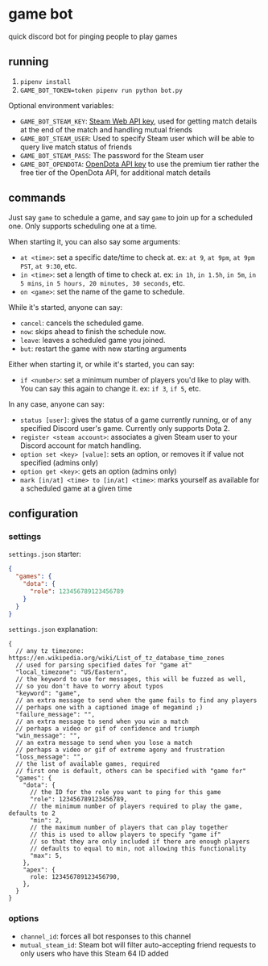 # game bot

quick discord bot for pinging people to play games

## running

1. `pipenv install`
2. `GAME_BOT_TOKEN=token pipenv run python bot.py` 

Optional environment variables:

* `GAME_BOT_STEAM_KEY`: [Steam Web API key](https://steamcommunity.com/dev/apikey), used for getting match details at the end of the match and handling mutual friends
* `GAME_BOT_STEAM_USER`: Used to specify Steam user which will be able to query live match status of friends
* `GAME_BOT_STEAM_PASS`: The password for the Steam user
* `GAME_BOT_OPENDOTA`: [OpenDota API key](https://www.opendota.com/api-keys) to use the premium tier rather the free tier of the OpenDota API, for additional match details

## commands

Just say `game` to schedule a game, and say `game` to join up for a scheduled one. Only supports scheduling one at a time.

When starting it, you can also say some arguments:

* `at <time>`: set a specific date/time to check at. ex: `at 9`, `at 9pm`, `at 9pm PST`, `at 9:30`, etc.
* `in <time>`: set a length of time to check at. ex: `in 1h`, `in 1.5h`, `in 5m`, `in 5 mins`, `in 5 hours, 20 minutes, 30 seconds`, etc.
* `on <game>`: set the name of the game to schedule.

While it's started, anyone can say:

* `cancel`: cancels the scheduled game.
* `now`: skips ahead to finish the schedule now.
* `leave`: leaves a scheduled game you joined.
* `but`: restart the game with new starting arguments

Either when starting it, or while it's started, you can say:

* `if <number>`: set a minimum number of players you'd like to play with. You can say this again to change it. ex: `if 3`, `if 5`, etc.

In any case, anyone can say:

* `status [user]`: gives the status of a game currently running, or of any specified Discord user's game. Currently only supports Dota 2. 
* `register <steam account>`: associates a given Steam user to your Discord account for match handling.
* `option set <key> [value]`: sets an option, or removes it if value not specified (admins only)
* `option get <key>`: gets an option (admins only)
* `mark [in/at] <time> to [in/at] <time>`: marks yourself as available for a scheduled game at a given time

## configuration

### settings

`settings.json` starter:

```json
{
  "games": {
    "dota": {
      "role": 123456789123456789
    }
  }
}
```

`settings.json` explanation:

```json5
{
  // any tz timezone: https://en.wikipedia.org/wiki/List_of_tz_database_time_zones
  // used for parsing specified dates for "game at"
  "local_timezone": "US/Eastern",
  // the keyword to use for messages, this will be fuzzed as well,
  // so you don't have to worry about typos
  "keyword": "game",
  // an extra message to send when the game fails to find any players
  // perhaps one with a captioned image of megamind ;)
  "failure_message": "",
  // an extra message to send when you win a match
  // perhaps a video or gif of confidence and triumph
  "win_message": "",
  // an extra message to send when you lose a match
  // perhaps a video or gif of extreme agony and frustration
  "loss_message": "",
  // the list of available games, required
  // first one is default, others can be specified with "game for"
  "games": {
    "dota": {
      // the ID for the role you want to ping for this game
      "role": 123456789123456789,
      // the minimum number of players required to play the game, defaults to 2
      "min": 2,
      // the maximum number of players that can play together
      // this is used to allow players to specify "game if"
      // so that they are only included if there are enough players
      // defaults to equal to min, not allowing this functionality
      "max": 5,
    },
    "apex": {
      role: 123456789123456790,
    },
  }
}
```

### options

* `channel_id`: forces all bot responses to this channel
* `mutual_steam_id`: Steam bot will filter auto-accepting friend requests to only users who have this Steam 64 ID added
